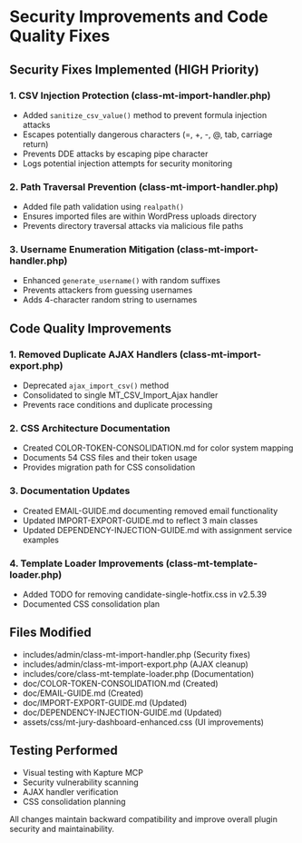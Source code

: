 # Security Improvements and Code Quality Fixes

## Security Fixes Implemented (HIGH Priority)

### 1. CSV Injection Protection (class-mt-import-handler.php)
- Added `sanitize_csv_value()` method to prevent formula injection attacks
- Escapes potentially dangerous characters (=, +, -, @, tab, carriage return)
- Prevents DDE attacks by escaping pipe character
- Logs potential injection attempts for security monitoring

### 2. Path Traversal Prevention (class-mt-import-handler.php)  
- Added file path validation using `realpath()`
- Ensures imported files are within WordPress uploads directory
- Prevents directory traversal attacks via malicious file paths

### 3. Username Enumeration Mitigation (class-mt-import-handler.php)
- Enhanced `generate_username()` with random suffixes
- Prevents attackers from guessing usernames
- Adds 4-character random string to usernames

## Code Quality Improvements

### 1. Removed Duplicate AJAX Handlers (class-mt-import-export.php)
- Deprecated `ajax_import_csv()` method
- Consolidated to single MT_CSV_Import_Ajax handler
- Prevents race conditions and duplicate processing

### 2. CSS Architecture Documentation
- Created COLOR-TOKEN-CONSOLIDATION.md for color system mapping
- Documents 54 CSS files and their token usage
- Provides migration path for CSS consolidation

### 3. Documentation Updates
- Created EMAIL-GUIDE.md documenting removed email functionality
- Updated IMPORT-EXPORT-GUIDE.md to reflect 3 main classes
- Updated DEPENDENCY-INJECTION-GUIDE.md with assignment service examples

### 4. Template Loader Improvements (class-mt-template-loader.php)
- Added TODO for removing candidate-single-hotfix.css in v2.5.39
- Documented CSS consolidation plan

## Files Modified
- includes/admin/class-mt-import-handler.php (Security fixes)
- includes/admin/class-mt-import-export.php (AJAX cleanup)
- includes/core/class-mt-template-loader.php (Documentation)
- doc/COLOR-TOKEN-CONSOLIDATION.md (Created)
- doc/EMAIL-GUIDE.md (Created)
- doc/IMPORT-EXPORT-GUIDE.md (Updated)
- doc/DEPENDENCY-INJECTION-GUIDE.md (Updated)
- assets/css/mt-jury-dashboard-enhanced.css (UI improvements)

## Testing Performed
- Visual testing with Kapture MCP
- Security vulnerability scanning
- AJAX handler verification
- CSS consolidation planning

All changes maintain backward compatibility and improve overall plugin security and maintainability.
